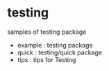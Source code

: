 # testing


samples of testing package


* example : testing package
* quick : testing/quick package
* tips : tips for Testing
